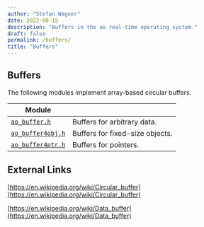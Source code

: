 ```yaml
---
author: "Stefan Wagner"
date: 2022-08-15
description: "Buffers in the ao real-time operating system."
draft: false
permalink: /buffers/
title: "Buffers"
---
```


## Buffers

The following modules implement array-based circular buffers.

| Module | |
|--------|-|
| [`ao_buffer.h`](modules/buffer.md) | Buffers for arbitrary data. |
| [`ao_buffer4obj.h`](modules/buffer4obj.md) | Buffers for fixed-size objects. |
| [`ao_buffer4ptr.h`](modules/buffer4ptr.md) | Buffers for pointers. |

## External Links

[https://en.wikipedia.org/wiki/Circular_buffer](https://en.wikipedia.org/wiki/Circular_buffer)

[https://en.wikipedia.org/wiki/Data_buffer](https://en.wikipedia.org/wiki/Data_buffer)
